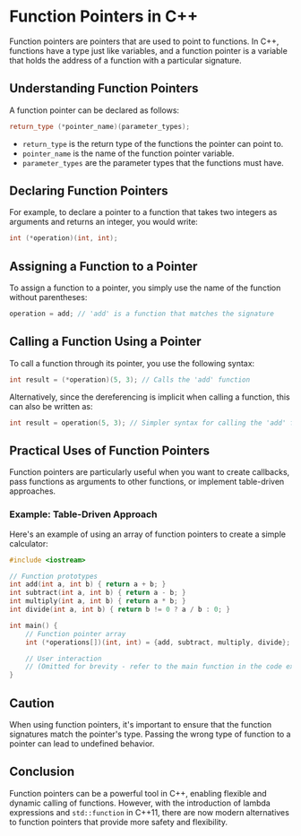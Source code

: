 
# Function Pointers in C++

Function pointers are pointers that are used to point to functions. In C++, functions have a type just like variables, and a function pointer is a variable that holds the address of a function with a particular signature.

## Understanding Function Pointers

A function pointer can be declared as follows:

```cpp
return_type (*pointer_name)(parameter_types);
```

- `return_type` is the return type of the functions the pointer can point to.
- `pointer_name` is the name of the function pointer variable.
- `parameter_types` are the parameter types that the functions must have.

## Declaring Function Pointers

For example, to declare a pointer to a function that takes two integers as arguments and returns an integer, you would write:

```cpp
int (*operation)(int, int);
```

## Assigning a Function to a Pointer

To assign a function to a pointer, you simply use the name of the function without parentheses:

```cpp
operation = add; // 'add' is a function that matches the signature
```

## Calling a Function Using a Pointer

To call a function through its pointer, you use the following syntax:

```cpp
int result = (*operation)(5, 3); // Calls the 'add' function
```

Alternatively, since the dereferencing is implicit when calling a function, this can also be written as:

```cpp
int result = operation(5, 3); // Simpler syntax for calling the 'add' function
```

## Practical Uses of Function Pointers

Function pointers are particularly useful when you want to create callbacks, pass functions as arguments to other functions, or implement table-driven approaches.

### Example: Table-Driven Approach

Here's an example of using an array of function pointers to create a simple calculator:

```cpp
#include <iostream>

// Function prototypes
int add(int a, int b) { return a + b; }
int subtract(int a, int b) { return a - b; }
int multiply(int a, int b) { return a * b; }
int divide(int a, int b) { return b != 0 ? a / b : 0; }

int main() {
    // Function pointer array
    int (*operations[])(int, int) = {add, subtract, multiply, divide};

    // User interaction
    // (Omitted for brevity - refer to the main function in the code example provided earlier)
}
```

## Caution

When using function pointers, it's important to ensure that the function signatures match the pointer's type. Passing the wrong type of function to a pointer can lead to undefined behavior.

## Conclusion

Function pointers can be a powerful tool in C++, enabling flexible and dynamic calling of functions. However, with the introduction of lambda expressions and `std::function` in C++11, there are now modern alternatives to function pointers that provide more safety and flexibility.
